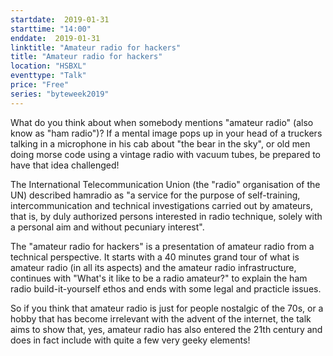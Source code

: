 ```yaml
---
startdate:  2019-01-31
starttime: "14:00"
enddate:  2019-01-31
linktitle: "Amateur radio for hackers"
title: "Amateur radio for hackers"
location: "HSBXL"
eventtype: "Talk"
price: "Free"
series: "byteweek2019"
--- 
```


What do you think about when somebody mentions "amateur radio" (also 
know as "ham radio")?
If a mental image pops up in your head of a truckers talking in a 
microphone in his cab about "the bear in the sky", or old men doing 
morse code using a vintage radio with vacuum tubes, be prepared to have 
that idea challenged!


The International Telecommunication Union (the "radio" organisation of 
the UN) described hamradio as "a service for the purpose of 
self-training, intercommunication and technical investigations carried 
out by amateurs, that is, by duly authorized persons interested in radio 
technique, solely with a personal aim and without pecuniary interest".

The "amateur radio for hackers" is a presentation of amateur radio from 
a technical perspective. It starts with a 40 minutes grand tour of what 
is amateur radio (in all its aspects) and the amateur radio 
infrastructure, continues with "What's it like to be a radio amateur?" 
to explain the ham radio build-it-yourself ethos and ends with some 
legal and practicle issues.

So if you think that amateur radio is just for people nostalgic of the 
70s, or a hobby that has become irrelevant with the advent of the 
internet, the talk aims to show that, yes, amateur radio has also 
entered the 21th century and does in fact include with quite a few very 
geeky elements!